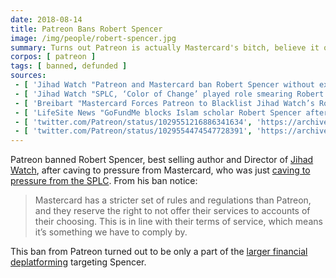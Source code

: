 ```yaml
---
date: 2018-08-14
title: Patreon Bans Robert Spencer
image: /img/people/robert-spencer.jpg
summary: Turns out Patreon is actually Mastercard's bitch, believe it or not
corpos: [ patreon ]
tags: [ banned, defunded ]
sources:
 - [ 'Jihad Watch "Patreon and Mastercard ban Robert Spencer without explanation" by Robert Spencer (15 Aug 2018)', 'https://www.jihadwatch.org/2018/08/patreon-and-mastercard-ban-robert-spencer-without-explanation' ]
 - [ 'Jihad Watch "SPLC, ‘Color of Change’ played role smearing Robert Spencer as “white supremacist” for Mastercard blacklisting" by Robert Spencer (21 Aug 2018)', 'https://www.jihadwatch.org/2018/08/splc-color-of-change-played-role-smearing-robert-spencer-as-white-supremacist-for-mastercard-blacklisting' ]
 - [ 'Breibart "Mastercard Forces Patreon to Blacklist Jihad Watch’s Robert Spencer" by Charlie Nash (15 Aug 2018)', 'https://archive.is/bJwME' ]
 - [ 'LifeSite News "GoFundMe blocks Islam scholar Robert Spencer after ban by Mastercard, Patreon" by Calvin Freiburger (22 Aug 2018)', 'https://archive.is/9NDxn' ]
 - [ 'twitter.com/Patreon/status/1029551216886341634', 'https://archive.is/pLz7R' ]
 - [ 'twitter.com/Patreon/status/1029554474547728391', 'https://archive.is/SRYfa' ]
---
```


Patreon banned Robert Spencer, best selling author and Director of [Jihad
Watch](https://jihadwatch.org/), after caving to pressure from Mastercard, who
was just [caving to pressure from the SPLC](https://archive.is/cLniJ). From his
ban notice:

> Mastercard has a stricter set of rules and regulations than Patreon, and they
> reserve the right to not offer their services to accounts of their choosing.
> This is in line with their terms of service, which means it’s something we
> have to comply by.

This ban from Patreon turned out to be only a part of the [larger financial
deplatforming](https://www.lifesitenews.com/news/gofundme-blocks-islam-scholar-robert-spencer-after-ban-by-mastercard-patreo)
targeting Spencer.
